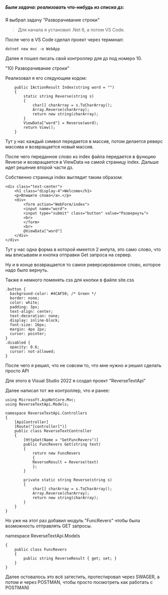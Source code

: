 ##### Были задача: реализовать что-нибудь из списка дз:  

Я выбрал задачу "Разворачивание строки"

>Для начала я установил .Net 6, а потом VS Code.

После чего в VS Code сделал проект через терминал:

`dotnet new mvc -o WebApp `

Далее я пошел писать свой контроллер для дз под номеро 10.

"10)	Разворачивание строки"

Реализовал я его следующим кодом:

```
    public IActionResult Index(string word = "")
    {
        static string Reverse(string s)
        {
            char[] charArray = s.ToCharArray();
            Array.Reverse(charArray);
            return new string(charArray);
        }
        ViewData["word"] = Reverse(word);
        return View();
    }
```

Тут у нас каждый символ передается в массив, потом делается реверс массива и возвращается новый массив.

После чего переданное слово из index файла передается в функцию Reverse и возвращается в ViewData на самой страницу index. Дальше идет решение второй части дз.

Собственно страница index выглядит таким образом:

```
<div class="text-center">
    <h1 class="display-4">Welcome</h1>
    <p>Впишите слово</a>.</p>
    <div>
        <form action="WebForm/index">
        <input name="word">
        <input type="submit" class="button" value="Развернуть">
        <br>
        </form>
        <br>
        @ViewData["word"]
    </div>
</div>
```

Тут у нас одна форма в которой имеется 2 инпута, это само слово, что мы вписываем и кнопка отправки Get запроса на сервер.

Ну и в конце возвращается то самое реверсированное слово, которое надо было вернуть. 

Также я немного поменять css для кнопки в файле site.css

```
.button {
  background-color: #4CAF50; /* Green */
  border: none;
  color: white;
  padding: 3px;
  text-align: center;
  text-decoration: none;
  display: inline-block;
  font-size: 16px;
  margin: 4px 2px;
  cursor: pointer;
}
.disabled {
  opacity: 0.6;
  cursor: not-allowed;
}
```

После чего я решил, что не совсем то, что мне нужно и решил сделать просто API

Для этого в Visual Studio 2022 я создал проект 
"ReverseTextApi"

Далее написал тот же контроллер, что и ранее:

```
using Microsoft.AspNetCore.Mvc;
using ReverseTextApi.Models;

namespace ReverseTextApi.Controllers
{
    [ApiController]
    [Route("[controller]")]
    public class ReverseTextController
    {
        [HttpGet(Name = "GetFuncRevers")]
        public FuncRevers Get(string text)
        {
            return new FuncRevers
            { 
            ReverseResult = Reverse(text)
            };
        }

        private static string Reverse(string s)
        {
            char[] charArray = s.ToCharArray();
            Array.Reverse(charArray);
            return new string(charArray);
        }
    }
}
```

Но уже на этот раз добавил модуль "FuncRevers" чтобы была возможность отправлять GET запросы.

namespace ReverseTextApi.Models

```
{
    public class FuncRevers
    {
        public string ReverseResult { get; set; }  
    }
}
```

Далее остовалось это всё затестить, протестировал через SWAGER, а потом и через POSTMAN, чтобы просто посмотреть как работать с POSTMAN)

